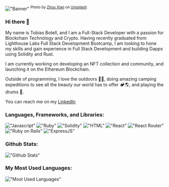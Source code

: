 !["Banner"](https://github.com/CrumpetsNTea/CrumpetsNTea/blob/main/zhou-xian-F2xkOlYGIkU-unsplash.jpeg)
<sup>Photo by <a href="https://unsplash.com/@zhou_xian?utm_source=unsplash&utm_medium=referral&utm_content=creditCopyText">Zhou Xian</a> on <a href="https://unsplash.com/t/wallpapers?utm_source=unsplash&utm_medium=referral&utm_content=creditCopyText">Unsplash</a></sup>



### Hi there 👋

My name is Tobias Botell, and I am a Full-Stack Developer with a passion for Blockchain Technology and Crypto. Having recently graduated from Lighthouse Labs Full Stack Development Bootcamp, I am looking to hone my skills and gain experience in Full Stack Development and building Dapps using Solidity and Rust. 

I am currently working on developing an NFT collection and community, and launching it on the Ethereum Blockchain. 

Outside of programming, I love the outdoors 🌳🦌, doing amazing camping expeditions to see all the beauty our world has to offer 🏕🌎, and playing the drums 🥁.

You can reach me on my [LinkedIn](https://www.linkedin.com/in/tobiasbotell/)

### Languages, Frameworks, and Libraries:
!["Javascript"](https://img.shields.io/badge/JavaScript-323330?style=for-the-badge&logo=javascript&logoColor=F7DF1E)
!["Ruby"](https://img.shields.io/badge/Ruby-CC342D?style=for-the-badge&logo=ruby&logoColor=white)
!["Solidity"](https://img.shields.io/badge/Solidity-e6e6e6?style=for-the-badge&logo=solidity&logoColor=black)
!["HTML"](https://img.shields.io/badge/HTML5-E34F26?style=for-the-badge&logo=html5&logoColor=white)
!["React"](https://img.shields.io/badge/React-20232A?style=for-the-badge&logo=react&logoColor=61DAFB)
!["React Router"](https://img.shields.io/badge/React_Router-CA4245?style=for-the-badge&logo=react-router&logoColor=white)
!["Ruby on Rails"](https://img.shields.io/badge/Ruby_on_Rails-CC0000?style=for-the-badge&logo=ruby-on-rails&logoColor=white)
!["ExpressJS"](https://img.shields.io/badge/Express.js-000000?style=for-the-badge&logo=express&logoColor=white)

### Github Stats:
!["Github Stats"](https://github-readme-stats.vercel.app/api?username=CrumpetsNTea)

### My Most Used Languages:
!["Most Used Languages"](https://github-readme-stats.vercel.app/api/top-langs/?username=CrumpetsNTea)





<!--
**CrumpetsNTea/CrumpetsNTea** is a ✨ _special_ ✨ repository because its `README.md` (this file) appears on your GitHub profile.

Here are some ideas to get you started:

- 🔭 I’m currently working on ...
- 🌱 I’m currently learning ...
- 👯 I’m looking to collaborate on ...
- 🤔 I’m looking for help with ...
- 💬 Ask me about ...
- 📫 How to reach me: ...
- 😄 Pronouns: ...
- ⚡ Fun fact: ...
-->
